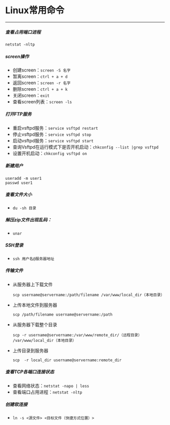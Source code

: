# Linux常用命令

---

##### 查看占用端口进程

`netstat -nltp`

##### screen操作

- 创建screen：`screen -S 名字`
- 暂离screen：`ctrl + a + d`
- 返回screen：`screen -r 名字`
- 删除screen：`ctrl + a + k`
- 关闭screen：`exit`
- 查看screen列表：`screen -ls`

##### 打开FTP服务

- 重启vsftpd服务：`service vsftpd restart`
- 停止vsftpd服务：`service vsftpd stop`
- 启动vsftpd服务：`service vsftpd start`
- 查询Vsftpd在运行模式下是否开机启动：`chkconfig --list |grep vsftpd`
- 设置开机启动：`chkconfig vsftpd on`

##### 新建用户

```shell
useradd -m user1
passwd user1
```
##### 查看文件大小

- `du -sh 目录`

##### 解压zip文件出现乱码：

- `unar`

##### SSH登录

- `ssh 用户名@服务器地址`

##### 传输文件

- 从服务器上下载文件

  `scp username@servername:/path/filename /var/www/local_dir（本地目录）`

- 上传本地文件到服务器

  `scp /path/filename username@servername:/path`

- 从服务器下载整个目录

  `scp -r username@servername:/var/www/remote_dir/（远程目录） /var/www/local_dir（本地目录）`

- 上传目录到服务器

  `scp  -r local_dir username@servername:remote_dir`

##### 查看TCP各端口连接状态

- 查看网络状态：`netstat -napo | less`
- 查看端口占用进程：`netstat -nltp`

##### 创建软连接

- `ln -s <源文件> <目标文件（快捷方式位置）>`